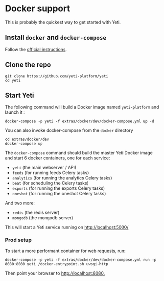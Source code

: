# Docker support

This is probably the quickest way to get started with Yeti.

## Install `docker` and `docker-compose`

Follow the [official instructions](https://www.docker.com/community-edition).

## Clone the repo

    git clone https://github.com/yeti-platform/yeti
    cd yeti

## Start Yeti

The following command will build a Docker image named `yeti-platform` and launch it :

    docker-compose -p yeti -f extras/docker/dev/docker-compose.yml up -d

You can also invoke docker-compose from the `docker` directory

    cd extras/docker/dev
    docker-compose up

The `docker-compose` command should build the master Yeti Docker image and start
6 docker containers, one for each service:

* `yeti` (the main webserver / API)
* `feeds` (for running feeds Celery tasks)
* `analytics` (for running the analytics Celery tasks)
* `beat` (for scheduling the Celery tasks)
* `exports` (for running the exports Celery tasks)
* `oneshot` (for running the oneshot Celery tasks)

And two more:

* `redis` (the redis server)
* `mongodb` (the mongodb server)

This will start a Yeti service running on <http://localhost:5000/>

### Prod setup

To start a more performant container for web requests, run:

    docker-compose -p yeti -f extras/docker/dev/docker-compose.yml run -p 8080:8080 yeti /docker-entrypoint.sh uwsgi-http

Then point your browser to <http://localhost:8080.>
